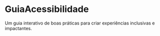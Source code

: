 # GuiaAcessibilidade
Um guia interativo de boas práticas para criar experiências inclusivas e impactantes.
